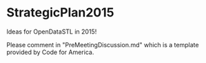 StrategicPlan2015
=================

Ideas for OpenDataSTL in 2015!

Please comment in "PreMeetingDiscussion.md" which is a template provided by Code for America.
